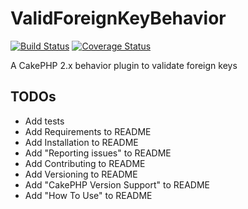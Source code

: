 ValidForeignKeyBehavior
=======================

[![Build Status](https://travis-ci.org/ravage84/ValidForeignKeyBehavior.svg?branch=master)](https://travis-ci.org/ravage84/ValidForeignKeyBehavior)
[![Coverage Status](https://coveralls.io/repos/ravage84/ValidForeignKeyBehavior/badge.png?branch=master)](https://coveralls.io/r/ravage84/ValidForeignKeyBehavior?branch=master)

A CakePHP 2.x behavior plugin to validate foreign keys

## TODOs
- Add tests
- Add Requirements to README
- Add Installation to README
- Add "Reporting issues" to README
- Add Contributing to README
- Add Versioning to README
- Add "CakePHP Version Support" to README
- Add "How To Use" to README
